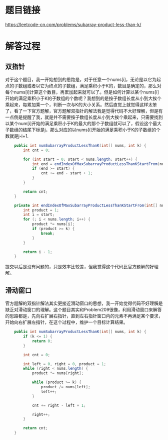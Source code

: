 # 题目链接
https://leetcode-cn.com/problems/subarray-product-less-than-k/

# 解答过程
## 双指针
对于这个题目，我一开始想到的思路是，对于任意一个nums[i]，无论是以它为起点的子数组或者以它为终点的子数组，满足乘积小于K的，数目是确定的，那么对每个nums[i]计算这个数目，再累加起来就可以了。但是如何计算以某个nums[i]开始的满足乘积小于K的子数组的个数呢？我想到的是按子数组长度从小到大挨个乘起来，每累加乘一个，判断一次与K的大小关系。然后直觉上就觉得这样太笨了，看了一下官方题解，官方题解双指针的解法我是觉得代码不大好理解，但是有一点倒是提醒了我，就是并不需要按子数组长度从小到大挨个乘起来，只需要找到以某个num[i]开始的满足乘积小于K的最大的那个子数组就可以了，假设这个最大子数组的结尾下标是j，那么对应的以nums[i]开始的满足乘积小于K的子数组的个数就是j-i+1.

```java
	public int numSubarrayProductLessThanK(int[] nums, int k) {
		int cnt = 0;

		for (int start = 0; start < nums.length; start++) {
			int end = endIndexOfMaxSubarrayProductLessThanKStartFrom(nums, start, k);
			if (end >= start) {
				cnt += end - start + 1;
			}
		}

		return cnt;
	}

	private int endIndexOfMaxSubarrayProductLessThanKStartFrom(int[] nums, int start, int k) {
		int product = 1;
		int i = start;
		for (; i < nums.length; i++) {
			product *= nums[i];
			if (product >= k) {
				break;
			}
		}

		return i - 1;
	}
```

提交以后是没有问题的，只是效率比较差，但我觉得这个代码比官方题解的好理解。

## 滑动窗口
官方题解的双指针解法其实更接近滑动窗口的思想，我一开始觉得代码不好理解是缺乏对滑动窗口的理解。这个题目其实和Problem209很像，利用滑动窗口来解答的思路都是，先向右扩展右指针，直到左右指针窗口内的元素不再满足某个要求，开始向右扩展左指针，在这个过程中，维护一个目标计算结果。

```java
	public int numSubarrayProductLessThanK(int[] nums, int k) {
		if (k <= 1) {
			return 0;
		}

		int cnt = 0;

		int left = 0, right = 0, product = 1;
		while (right < nums.length) {
			product *= nums[right];

			while (product >= k) {
				product /= nums[left];
				left++;
			}

			cnt += right - left + 1;

			right++;
		}

		return cnt;
	}
```